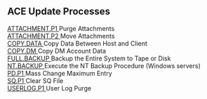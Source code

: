 ##  ACE Update Processes

<PageHeader />

[ ATTACHMENT.P1 ](ATTACHMENT-P1/README.md) Purge Attachments   
[ ATTACHMENT.P2 ](ATTACHMENT-P2/README.md) Move Attachments   
[ COPY.DATA ](COPY-DATA/README.md) Copy Data Between Host and Client   
[ COPY.DM ](COPY-DM/README.md) Copy DM Account Data   
[ FULL.BACKUP ](FULL-BACKUP/README.md) Backup the Entire System to Tape or Disk   
[ NT.BACKUP ](NT-BACKUP/README.md) Execute the NT Backup Procedure (Windows servers)   
[ PD.P1 ](PD-P1/README.md) Mass Change Maximum Entry   
[ SQ.P1 ](SQ-P1/README.md) Clear SQ File   
[ USERLOG.P1 ](USERLOG-P1/README.md) User Log Purge   
  
<badge text= "Version 8.10.57" vertical="middle" />

<PageFooter />